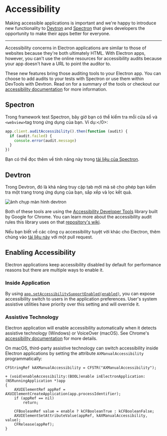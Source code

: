 # Accessibility

Making accessible applications is important and we're happy to introduce new functionality to [Devtron](https://electronjs.org/devtron) and [Spectron](https://electronjs.org/spectron) that gives developers the opportunity to make their apps better for everyone.

* * *

Accessibility concerns in Electron applications are similar to those of websites because they're both ultimately HTML. With Electron apps, however, you can't use the online resources for accessibility audits because your app doesn't have a URL to point the auditor to.

These new features bring those auditing tools to your Electron app. You can choose to add audits to your tests with Spectron or use them within DevTools with Devtron. Read on for a summary of the tools or checkout our [accessibility documentation](https://electronjs.org/docs/tutorial/accessibility) for more information.

## Spectron

Trong framework test Spectron, bây giờ bạn có thể kiểm tra mỗi cửa sổ và `<webview>`tag trong ứng dụng của bạn. Ví dụ:</0>:

```javascript
app.client.auditAccessibility().then(function (audit) {
  if (audit.failed) {
    console.error(audit.message)
  }
})
```

Bạn có thể đọc thêm về tính năng này trong [tài liệu của Spectron](https://github.com/electron/spectron#accessibility-testing).

## Devtron

Trong Devtron, đó là khả năng truy cập tab mới mà sẽ cho phép bạn kiểm tra một trang trong ứng dụng của bạn, sắp xếp và lọc kết quả.

![ảnh chụp màn hình devtron](https://cloud.githubusercontent.com/assets/1305617/17156618/9f9bcd72-533f-11e6-880d-389115f40a2a.png)

Both of these tools are using the [Accessibility Developer Tools](https://github.com/GoogleChrome/accessibility-developer-tools) library built by Google for Chrome. You can learn more about the accessibility audit rules this library uses on that [repository's wiki](https://github.com/GoogleChrome/accessibility-developer-tools/wiki/Audit-Rules).

Nếu bạn biết về các công cụ accessibility tuyệt vời khác cho Electron, thêm chúng vào [tài liệu này](https://electronjs.org/docs/tutorial/accessibility) với một pull request.

## Enabling Accessibility

Electron applications keep accessibility disabled by default for performance reasons but there are multiple ways to enable it.

### Inside Application

By using [`app.setAccessibilitySupportEnabled(enabled)`](../api/app.md#appsetaccessibilitysupportenabledenabled-macos-windows), you can expose accessibility switch to users in the application preferences. User's system assistive utilities have priority over this setting and will override it.

### Assistive Technology

Electron application will enable accessibility automatically when it detects assistive technology (Windows) or VoiceOver (macOS). See Chrome's [accessibility documentation](https://www.chromium.org/developers/design-documents/accessibility#TOC-How-Chrome-detects-the-presence-of-Assistive-Technology) for more details.

On macOS, third-party assistive technology can switch accessibility inside Electron applications by setting the attribute `AXManualAccessibility` programmatically:

```objc
CFStringRef kAXManualAccessibility = CFSTR("AXManualAccessibility");

+ (void)enableAccessibility:(BOOL)enable inElectronApplication:(NSRunningApplication *)app
{
    AXUIElementRef appRef = AXUIElementCreateApplication(app.processIdentifier);
    if (appRef == nil)
        return;

    CFBooleanRef value = enable ? kCFBooleanTrue : kCFBooleanFalse;
    AXUIElementSetAttributeValue(appRef, kAXManualAccessibility, value);
    CFRelease(appRef);
}
```